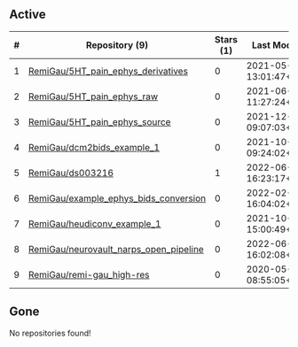 ## Active
| # | Repository (9) | Stars (1) | Last Modified |
| --- | --- | --- | --- |
| 1 | [RemiGau/5HT_pain_ephys_derivatives](https://gin.g-node.org/RemiGau/5HT_pain_ephys_derivatives) | 0 | 2021-05-15 13:01:47+00:00 |
| 2 | [RemiGau/5HT_pain_ephys_raw](https://gin.g-node.org/RemiGau/5HT_pain_ephys_raw) | 0 | 2021-06-28 11:27:24+00:00 |
| 3 | [RemiGau/5HT_pain_ephys_source](https://gin.g-node.org/RemiGau/5HT_pain_ephys_source) | 0 | 2021-12-07 09:07:03+00:00 |
| 4 | [RemiGau/dcm2bids_example_1](https://gin.g-node.org/RemiGau/dcm2bids_example_1) | 0 | 2021-10-31 09:24:02+00:00 |
| 5 | [RemiGau/ds003216](https://gin.g-node.org/RemiGau/ds003216) | 1 | 2022-06-16 16:23:17+00:00 |
| 6 | [RemiGau/example_ephys_bids_conversion](https://gin.g-node.org/RemiGau/example_ephys_bids_conversion) | 0 | 2022-02-18 16:04:02+00:00 |
| 7 | [RemiGau/heudiconv_example_1](https://gin.g-node.org/RemiGau/heudiconv_example_1) | 0 | 2021-10-30 15:00:49+00:00 |
| 8 | [RemiGau/neurovault_narps_open_pipeline](https://gin.g-node.org/RemiGau/neurovault_narps_open_pipeline) | 0 | 2022-06-18 16:02:08+00:00 |
| 9 | [RemiGau/remi-gau_high-res](https://gin.g-node.org/RemiGau/remi-gau_high-res) | 0 | 2020-05-31 08:55:05+00:00 |

## Gone
No repositories found!
